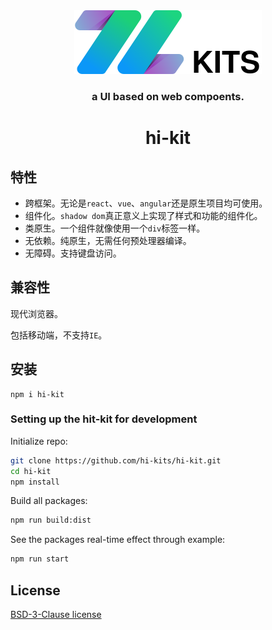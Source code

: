 <div align="center">
<img src="./examples/logo.svg" alt="KITS" width="300" >

### a UI based on web compoents.
# hi-kit

</div>

## 特性

* 跨框架。无论是`react`、`vue`、`angular`还是原生项目均可使用。
* 组件化。`shadow dom`真正意义上实现了样式和功能的组件化。
* 类原生。一个组件就像使用一个`div`标签一样。
* 无依赖。纯原生，无需任何预处理器编译。
* 无障碍。支持键盘访问。

## 兼容性

现代浏览器。

包括移动端，不支持`IE`。

## 安装

```shell
npm i hi-kit
```

### Setting up the hit-kit for development

Initialize repo:

```sh
git clone https://github.com/hi-kits/hi-kit.git
cd hi-kit
npm install
```

Build all packages:

```sh
npm run build:dist
```

See the packages real-time effect through example:

```sh
npm run start
```

## License

[BSD-3-Clause license](LICENSE)